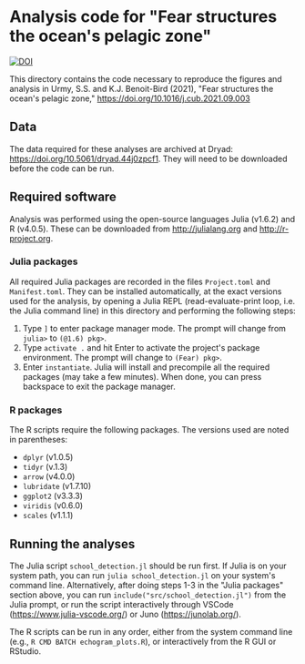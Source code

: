 # Analysis code for "Fear structures the ocean's pelagic zone"

[![DOI](https://zenodo.org/badge/397781245.svg)](https://zenodo.org/badge/latestdoi/397781245)

This directory contains the code necessary to reproduce the figures and analysis in Urmy, S.S. and K.J. Benoit-Bird (2021), "Fear structures the ocean's pelagic zone," https://doi.org/10.1016/j.cub.2021.09.003

## Data
The data required for these analyses are archived at Dryad: https://doi.org/10.5061/dryad.44j0zpcf1.  They will need to be downloaded before the code can be run.

## Required software

Analysis was performed using the open-source languages Julia (v1.6.2) and R (v4.0.5). These can be downloaded from http://julialang.org and http://r-project.org.

### Julia packages

All required Julia packages are recorded in the files `Project.toml` and `Manifest.toml`.  They can be installed automatically, at the exact versions used for the analysis, by opening a Julia REPL (read-evaluate-print loop, i.e. the Julia command line) in this directory and performing the following steps:

1. Type `]` to enter package manager mode. The prompt will change from `julia>` to `(@1.6) pkg>`.
2. Type `activate .` and hit Enter to activate the project's package environment. The prompt will change to `(Fear) pkg>`.
3. Enter `instantiate`. Julia will install and precompile all the required packages (may take a few minutes).  When done, you can press backspace to exit the package manager.

### R packages

The R scripts require the following packages.  The versions used are noted in parentheses:

* `dplyr` (v1.0.5)
* `tidyr` (v.1.3)
* `arrow` (v4.0.0)
* `lubridate` (v1.7.10)
* `ggplot2` (v3.3.3)
* `viridis` (v0.6.0)
* `scales` (v1.1.1)


## Running the analyses

The Julia script `school_detection.jl` should be run first.  If Julia is on your system path, you can run `julia school_detection.jl` on your system's command line. Alternatively, after doing steps 1-3 in the "Julia packages" section above, you can run `include("src/school_detection.jl")` from the Julia prompt, or run the script interactively through VSCode (https://www.julia-vscode.org/) or Juno (https://junolab.org/).

The R scripts can be run in any order, either from the system command line (e.g., `R CMD BATCH echogram_plots.R`), or interactively from the R GUI or RStudio.
